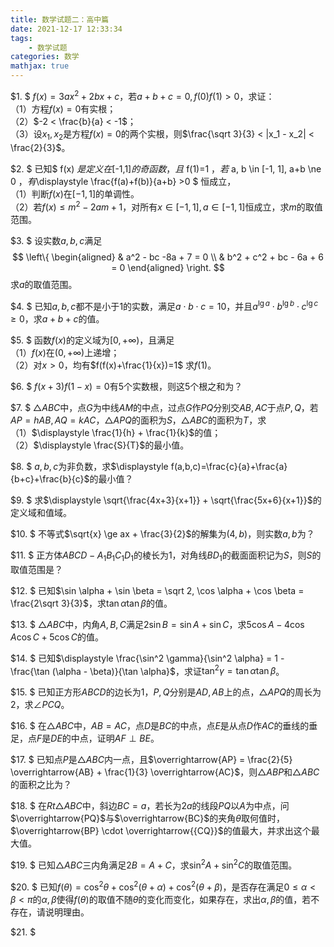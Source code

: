 ```yaml
---
title: 数学试题二：高中篇
date: 2021-12-17 12:33:34
tags:
    - 数学试题
categories: 数学
mathjax: true
---
```


$1. $ $f(x)=3ax^2 + 2bx + c$，若$a+b+c=0, f(0)f(1)>0$，求证：<br/>
（1）方程$f(x)=0$有实根；<br/>
（2）$-2 < \frac{b}{a} < -1$；<br/>
（3）设$x_1,x_2$是方程$f(x)=0$的两个实根，则$\frac{\sqrt 3}{3} < |x_1 - x_2| < \frac{2}{3}$。

<!--more-->

$2. $ 已知$ f(x) $是定义在$[-1,1]$的奇函数，且$ f(1)=1 $，若$ a, b \in [-1, 1], a+b \ne 0 $，有$\displaystyle \frac{f(a)+f(b)}{a+b} >0 $ 恒成立， <br/>
（1）判断$f(x)$在$[-1,1]$的单调性。 <br/>
（2）若$f(x) \le m^2-2am+1$，对所有$x \in [-1, 1], a \in [-1, 1]$恒成立，求$m$的取值范围。

$3. $ 设实数$a,b,c$满足
$$
    \left\{  \begin{aligned}
        & a^2 - bc -8a + 7 = 0 \\
        & b^2 + c^2 + bc - 6a + 6 = 0
    \end{aligned}
    \right.
$$
求$a$的取值范围。

$4. $ 已知$a,b,c$都不是小于$1$的实数，满足$a \cdot b \cdot c = 10$，并且$a^{\lg a} \cdot b^{\lg b} \cdot c^{\lg c} \ge 0$，求$a+b+c$的值。

$5. $ 函数$f(x)$的定义域为$[0, +\infty)$，且满足 <br/>
（1）$f(x)$在$(0, +\infty)$上递增； <br/>
（2）对$x>0$，均有$f(f(x)+\frac{1}{x})=1$
求$f(1)$。

$6. $ $f(x+3)f(1-x)=0$有$5$个实数根，则这$5$个根之和为？

$7. $ $\triangle ABC$中，点$G$为中线$AM$的中点，过点$G$作$PQ$分别交$AB,AC$于点$P,Q$，若$AP=hAB, AQ=kAC$，$\triangle APQ$的面积为$S$，$\triangle ABC$的面积为$T$，求 <br/>
（1）$\displaystyle \frac{1}{h} + \frac{1}{k}$的值； <br/>
（2）$\displaystyle \frac{S}{T}$的最小值。

$8. $ $a,b,c$为非负数，求$\displaystyle f(a,b,c)=\frac{c}{a}+\frac{a}{b+c}+\frac{b}{c}$的最小值？

$9. $ 求$\displaystyle \sqrt{\frac{4x+3}{x+1}} + \sqrt{\frac{5x+6}{x+1}}$的定义域和值域。

$10. $ 不等式$\sqrt{x} \ge ax + \frac{3}{2}$的解集为$(4,b)$，则实数$a,b$为？

$11. $ 正方体$ABCD-A_1B_1C_1D_1$的棱长为1，对角线$BD_1$的截面面积记为$S$，则$S$的取值范围是？

$12. $ 已知$\sin \alpha + \sin \beta = \sqrt 2, \cos \alpha + \cos \beta = \frac{2\sqrt 3}{3}$，求$\tan \alpha \tan \beta$的值。

$13. $ $\triangle ABC$中，内角$A,B,C$满足$2 \sin B = \sin A + \sin C$，求$5 \cos A - 4 \cos A \cos C + 5 \cos C$的值。

$14. $ 已知$\displaystyle \frac{\sin^2 \gamma}{\sin^2 \alpha} = 1 - \frac{\tan (\alpha - \beta)}{\tan \alpha}$，求证$\tan^2 \gamma = \tan \alpha \tan \beta$。

$15. $ 已知正方形$ABCD$的边长为$1$，$P,Q$分别是$AD,AB$上的点，$\triangle APQ$的周长为$2$，求$\angle PCQ$。

$16. $ 在$\triangle ABC$中，$AB=AC$，点$D$是$BC$的中点，点$E$是从点$D$作$AC$的垂线的垂足，点$F$是$DE$的中点，证明$AF \perp BE$。

$17. $ 已知点$P$是$\triangle ABC$内一点，且$\overrightarrow{AP} = \frac{2}{5} \overrightarrow{AB} + \frac{1}{3} \overrightarrow{AC}$，则$\triangle ABP$和$\triangle ABC$的面积之比为？

$18. $ 在$Rt\triangle ABC$中，斜边$BC=a$，若长为$2a$的线段$PQ$以$A$为中点，问$\overrightarrow{PQ}$与$\overrightarrow{BC}$的夹角$\theta$取何值时，$\overrightarrow{BP} \cdot \overrightarrow{{CQ}}$的值最大，并求出这个最大值。

$19. $ 已知$\triangle ABC$三内角满足$2B=A+C$，求$\sin^2 A + \sin^2 C$的取值范围。

$20. $ 已知$f(\theta) = \cos^2 \theta + \cos^2 (\theta + \alpha) + \cos^2 (\theta + \beta)$，是否存在满足$0\le \alpha < \beta < \pi$的$\alpha, \beta$使得$f(\theta)$的取值不随$\theta$的变化而变化，如果存在，求出$\alpha, \beta$的值，若不存在，请说明理由。

$21. $ 